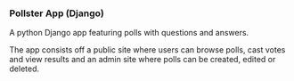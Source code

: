 ### Pollster App (Django)

A python Django app featuring polls with questions and answers. 

The app consists off a public site where users can browse polls, cast votes and view results and an admin site where polls can be created, edited or deleted.
